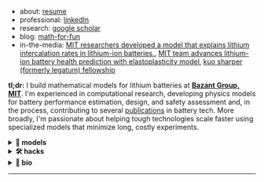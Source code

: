* about: [resume](https://drive.google.com/file/d/13bupMmTaDIvAPtdmPKgC9OjsrbttAIeI/view?usp=drive_link) 
* professional: [linkedIn](https://linkedin.com/in/shakul-pathak) 
* research: [google scholar](https://scholar.google.com/citations?hl=en&user=6gel9QYAAAAJ&view_op=list_works&sortby=pubdate)
* blog: [math-for-fun](https://oscuro-phoenix.github.io/math-for-fun/) 
* in-the-media: [MIT researchers developed a model that explains lithium intercalation rates in lithium-ion batteries.](https://news.mit.edu/2025/simple-formula-could-guide-design-faster-charging-longer-lasting-batteries-1002), [MIT team advances lithium-ion battery health prediction with elastoplasticity model](https://quantumzeitgeist.com/mit-team-advances-lithium-ion-battery-health-prediction-with-elastoplasticity-model/), [kuo sharper (formerly legatum) fellowship](https://x.com/mitlegatum/status/1831786912035836171)

**tl;dr:**
I build mathematical models for lithium batteries at **[Bazant Group, MIT](https://bazantgroup.mit.edu/)**. I'm experienced in computational research, developing physics models for battery performance estimation, design, and safety assessment and, in the process, contributing to several [publications](https://scholar.google.com/citations?user=6gel9QYAAAAJ&hl=en) in battery tech. More broadly, I'm passionate about helping tough technologies scale faster using specialized models that minimize long, costly experiments.

<details>
<summary><b>🔋 models </b></summary>

* [charge-transfer kinetics discovery](https://www.science.org/doi/10.1126/science.adq2541) - theory-guided discovery from experiments
* [battery deformation estimation](https://iopscience.iop.org/article/10.1149/1945-7111/ad4f1e/meta) - julia FVM for predicting battery swelling in O(10) ms
* [microstructure-performance relationships](https://pubs.rsc.org/en/content/articlelanding/2025/ee/d5ee04131g) - multiphase simulations on conductive networks for LFP electrodes
* [more...](https://drive.google.com/file/d/13bupMmTaDIvAPtdmPKgC9OjsrbttAIeI/view?usp=drive_link)

</details>

<details>
<summary><b>🛠️ hacks </b></summary>

* [XAScribe](https://github.com/Oscuro-Phoenix/xascribe) - AI-powered XAS research assistant with Streamlit, Gemini 2.5 Flash, and FAISS | [Live Demo](https://xascribe-mqr9ykb3xgrabj4msihmvx.streamlit.app/) (Made during [LLMs for Materials and Chemistry Hack](https://llmhackathon.github.io/))
* [knotgen](https://github.com/Oscuro-Phoenix/knotgen) - Job matching platform built with Next.js, TypeScript, and React (Made \w [sundai club](https://www.sundai.club/) at MIT; Kuo Sharper Fellowship supported further market research across SMEs)
* [Shell AI Hack 2024](https://github.com/Oscuro-Phoenix/shellaihack2024) - Minimizing vehicle fleet carbon emissions (Hackathon submission by Team ASPAM, Public [Leaderboard](https://www.hackerearth.com/challenges/competitive/shellai-hackathon-2024/leaderboard/) #3)

</details>

<details>
<summary><b>📖 bio </b></summary> <br>

> *Shakul, born in Bhubaneswar, India, is an MIT researcher who develops mathematical models to help lithium batteries scale faster. A consistent top performer in school, he secured awards such as the Kishor Vaigyanik Protsahan Yojana (KVPY) fellowship, top rankings in national examinations in physics, and engineering before joining IIT Kharagpur (IIT-KGP) in 2016.*
> 
> *Shakul gained significant exposure to physical modeling and computational tools during his time at IIT-KGP. His stellar performance in core classes and desire for deep understanding was called out by his professors who are among some of India's top chemical engineers. They inspired him to pursue a career in applied research.*
> 
> *This led Shakul on a diverse geographic path of winning coveted research fellowships to work with major research labs such as Simon Fraser University (SFU) in Canada and the Max Planck Institute for Dynamics and Self-Organization in Germany where he studied the physics of living cells to better engineer therapeutics and nanotechnology. For Shakul, these opportunities were golden. Interdisciplinary research presented itself as a gateway to pursue his interests in math, physics and CS from his schooldays, a time when, oddly enough, he could only make sense of pursuing a bachelor's in CS.*
> 
> *Deep support from his mentors and experiences shaped his desire to continue applied research after receiving his chemical engineering bachelor's and master's in technology from IIT-KGP in 2021. Shakul now lives in Cambridge and works at the Massachusetts Institute of Technology (MIT) where he builds physics models for batteries that power homes, data centers and transportation.*
> 
> *As of 2025, Shakul has contributed to several publications, written battery simulators, consulted on four industrial projects, mentored two master's theses students, won two fellowships, and has taught several students in the graduate-level Transport Phenomena course at MIT. Shakul is passionate about applying AI and physics to accelerate the growth of tough tech (such as batteries) and continues pursuing this in the energy and tech industry. Outside of research, he enjoys going on long walks, exploring math, following business trends, and discovering new food.*

</details>

---
